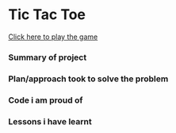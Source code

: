# Tic Tac Toe 
<a href="https://rosalinb.github.io/tic-tac-toe">Click here to play the game</a>

### Summary of project 
### Plan/approach took to solve the problem
### Code i am proud of
### Lessons i have learnt
